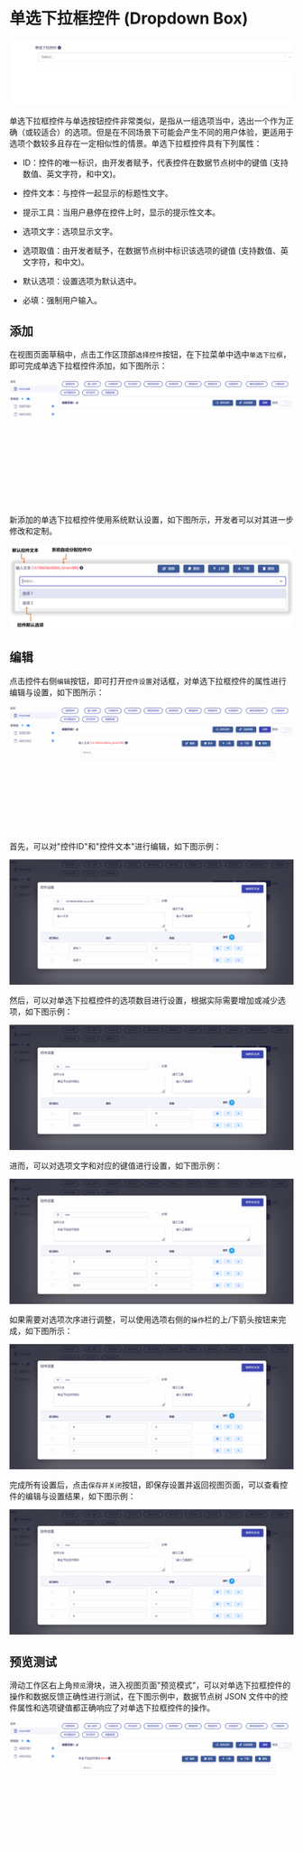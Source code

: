 # 单选下拉框控件 (Dropdown Box)

![Matrix.OS](../../../../../media/os/tools/modelview/showsingledrop.gif "单选下拉框控件")

单选下拉框控件与单选按钮控件非常类似，是指从一组选项当中，选出一个作为正确（或较适合）的选项。但是在不同场景下可能会产生不同的用户体验，更适用于选项个数较多且存在一定相似性的情景。单选下拉框控件具有下列属性：

* ID：控件的唯一标识，由开发者赋予，代表控件在数据节点树中的键值 (支持数值、英文字符，和中文)。

* 控件文本：与控件一起显示的标题性文字。

* 提示工具：当用户悬停在控件上时，显示的提示性文本。

* 选项文字：选项显示文字。

* 选项取值：由开发者赋予，在数据节点树中标识该选项的键值 (支持数值、英文字符，和中文)。

* 默认选项：设置选项为默认选中。

* 必填：强制用户输入。


## 添加

在视图页面草稿中，点击工作区顶部`选择控件`按钮，在下拉菜单中选中`单选下拉框`，即可完成单选下拉框控件添加，如下图所示：

![Matrix.OS](../../../../../media/os/tools/modelview/addsingledrop.gif "添加单选下拉框控件")

新添加的单选下拉框控件使用系统默认设置，如下图所示，开发者可以对其进一步修改和定制。

![Matrix.OS](../../../../../media/os/tools/modelview/addsingledrop.png "单选下拉框控件默认设置")

## 编辑

点击控件右侧`编辑`按钮，即可打开`控件设置`对话框，对单选下拉框控件的属性进行编辑与设置，如下图所示：

![Matrix.OS](../../../../../media/os/tools/modelview/editsingledrop1.gif "编辑单选下拉框控件 - 打开控件设置对话框")

首先，可以对"控件ID"和"控件文本"进行编辑，如下图示例：

![Matrix.OS](../../../../../media/os/tools/modelview/editsingledrop2.gif "编辑单选下拉框控件 - 控件ID与文本编辑")

然后，可以对单选下拉框控件的选项数目进行设置，根据实际需要增加或减少选项，如下图示例：

![Matrix.OS](../../../../../media/os/tools/modelview/editsingledrop3.gif "编辑单选下拉框控件 - 设置选项数目")

进而，可以对选项文字和对应的键值进行设置，如下图示例：

![Matrix.OS](../../../../../media/os/tools/modelview/editsingledrop4.gif "编辑单选下拉框控件 - 设置选项文字和键值")

如果需要对选项次序进行调整，可以使用选项右侧的`操作`栏的上/下箭头按钮来完成，如下图所示：

![Matrix.OS](../../../../../media/os/tools/modelview/editsingledrop5.gif "编辑单选下拉框控件 - 调整选项次序")

完成所有设置后，点击`保存并关闭`按钮，即保存设置并返回视图页面，可以查看控件的编辑与设置结果，如下图示例：

![Matrix.OS](../../../../../media/os/tools/modelview/editsingledrop6.gif "编辑单选下拉框控件 - 保存控件设置")

## 预览测试

滑动工作区右上角`预览`滑块，进入视图页面"预览模式"，可以对单选下拉框控件的操作和数据反馈正确性进行测试，在下图示例中，数据节点树 JSON 文件中的控件属性和选项键值都正确响应了对单选下拉框控件的操作。

![Matrix.OS](../../../../../media/os/tools/modelview/testsingledrop.gif "测试单选下拉框控件")